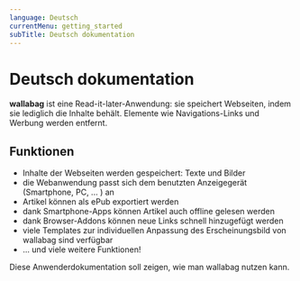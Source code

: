```yaml
---
language: Deutsch
currentMenu: getting_started
subTitle: Deutsch dokumentation
---
```


# Deutsch dokumentation

**wallabag** ist eine Read-it-later-Anwendung: sie speichert Webseiten, indem sie lediglich die Inhalte behält. Elemente wie Navigations-Links und Werbung werden entfernt.

## Funktionen

* Inhalte der Webseiten werden gespeichert: Texte und Bilder 
* die Webanwendung passt sich dem benutzten Anzeigegerät (Smartphone, PC, ... ) an
* Artikel können als ePub exportiert werden
* dank Smartphone-Apps können Artikel auch offline gelesen werden
* dank Browser-Addons können neue Links schnell hinzugefügt werden
* viele Templates zur individuellen Anpassung des Erscheinungsbild von wallabag sind verfügbar
* ... und viele weitere Funktionen! 

Diese Anwenderdokumentation soll zeigen, wie man wallabag nutzen kann.